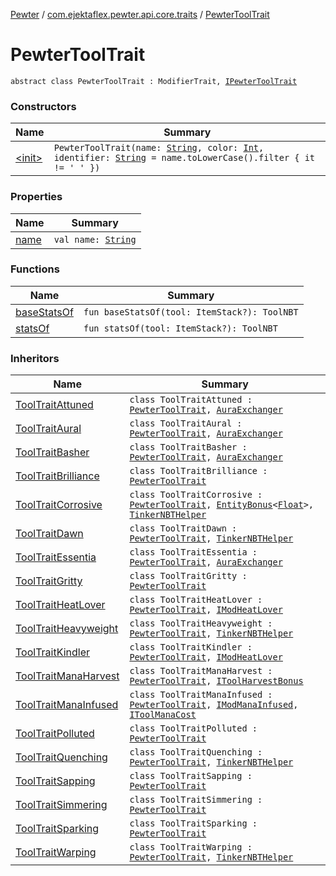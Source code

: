 [Pewter](../../index.md) / [com.ejektaflex.pewter.api.core.traits](../index.md) / [PewterToolTrait](./index.md)

# PewterToolTrait

`abstract class PewterToolTrait : ModifierTrait, `[`IPewterToolTrait`](../-i-pewter-tool-trait.md)

### Constructors

| Name | Summary |
|---|---|
| [&lt;init&gt;](-init-.md) | `PewterToolTrait(name: `[`String`](https://kotlinlang.org/api/latest/jvm/stdlib/kotlin/-string/index.html)`, color: `[`Int`](https://kotlinlang.org/api/latest/jvm/stdlib/kotlin/-int/index.html)`, identifier: `[`String`](https://kotlinlang.org/api/latest/jvm/stdlib/kotlin/-string/index.html)` = name.toLowerCase().filter { it != ' ' })` |

### Properties

| Name | Summary |
|---|---|
| [name](name.md) | `val name: `[`String`](https://kotlinlang.org/api/latest/jvm/stdlib/kotlin/-string/index.html) |

### Functions

| Name | Summary |
|---|---|
| [baseStatsOf](base-stats-of.md) | `fun baseStatsOf(tool: ItemStack?): ToolNBT` |
| [statsOf](stats-of.md) | `fun statsOf(tool: ItemStack?): ToolNBT` |

### Inheritors

| Name | Summary |
|---|---|
| [ToolTraitAttuned](../../com.ejektaflex.pewter.mods.unused/-tool-trait-attuned/index.md) | `class ToolTraitAttuned : `[`PewterToolTrait`](./index.md)`, `[`AuraExchanger`](../../com.ejektaflex.pewter.lib.mixins/-aura-exchanger/index.md) |
| [ToolTraitAural](../../com.ejektaflex.pewter.mods.thaumcraft.tool/-tool-trait-aural/index.md) | `class ToolTraitAural : `[`PewterToolTrait`](./index.md)`, `[`AuraExchanger`](../../com.ejektaflex.pewter.lib.mixins/-aura-exchanger/index.md) |
| [ToolTraitBasher](../../com.ejektaflex.pewter.mods.unused/-tool-trait-basher/index.md) | `class ToolTraitBasher : `[`PewterToolTrait`](./index.md)`, `[`AuraExchanger`](../../com.ejektaflex.pewter.lib.mixins/-aura-exchanger/index.md) |
| [ToolTraitBrilliance](../../com.ejektaflex.pewter.mods.astralsorcery/-tool-trait-brilliance/index.md) | `class ToolTraitBrilliance : `[`PewterToolTrait`](./index.md) |
| [ToolTraitCorrosive](../../com.ejektaflex.pewter.mods.thebetweenlands.tool/-tool-trait-corrosive/index.md) | `class ToolTraitCorrosive : `[`PewterToolTrait`](./index.md)`, `[`EntityBonus`](../../com.ejektaflex.pewter.shared.methods/-entity-bonus/index.md)`<`[`Float`](https://kotlinlang.org/api/latest/jvm/stdlib/kotlin/-float/index.html)`>, `[`TinkerNBTHelper`](../../com.ejektaflex.pewter.lib.mixins/-tinker-n-b-t-helper/index.md) |
| [ToolTraitDawn](../../com.ejektaflex.pewter.mods.embers/-tool-trait-dawn/index.md) | `class ToolTraitDawn : `[`PewterToolTrait`](./index.md)`, `[`TinkerNBTHelper`](../../com.ejektaflex.pewter.lib.mixins/-tinker-n-b-t-helper/index.md) |
| [ToolTraitEssentia](../../com.ejektaflex.pewter.mods.thaumcraft.tool/-tool-trait-essentia/index.md) | `class ToolTraitEssentia : `[`PewterToolTrait`](./index.md)`, `[`AuraExchanger`](../../com.ejektaflex.pewter.lib.mixins/-aura-exchanger/index.md) |
| [ToolTraitGritty](../../com.ejektaflex.pewter.mods.thebetweenlands.tool/-tool-trait-gritty/index.md) | `class ToolTraitGritty : `[`PewterToolTrait`](./index.md) |
| [ToolTraitHeatLover](../../com.ejektaflex.pewter.mods.betterwithmods/-tool-trait-heat-lover/index.md) | `class ToolTraitHeatLover : `[`PewterToolTrait`](./index.md)`, `[`IModHeatLover`](../../com.ejektaflex.pewter.shared.methods/-i-mod-heat-lover/index.md) |
| [ToolTraitHeavyweight](../../com.ejektaflex.pewter.mods.unused/-tool-trait-heavyweight/index.md) | `class ToolTraitHeavyweight : `[`PewterToolTrait`](./index.md)`, `[`TinkerNBTHelper`](../../com.ejektaflex.pewter.lib.mixins/-tinker-n-b-t-helper/index.md) |
| [ToolTraitKindler](../../com.ejektaflex.pewter.mods.unused/-tool-trait-kindler/index.md) | `class ToolTraitKindler : `[`PewterToolTrait`](./index.md)`, `[`IModHeatLover`](../../com.ejektaflex.pewter.shared.methods/-i-mod-heat-lover/index.md) |
| [ToolTraitManaHarvest](../../com.ejektaflex.pewter.mods.botania.tool/-tool-trait-mana-harvest/index.md) | `class ToolTraitManaHarvest : `[`PewterToolTrait`](./index.md)`, `[`IToolHarvestBonus`](../../com.ejektaflex.pewter.shared.methods/-i-tool-harvest-bonus/index.md) |
| [ToolTraitManaInfused](../../com.ejektaflex.pewter.mods.botania.tool/-tool-trait-mana-infused/index.md) | `class ToolTraitManaInfused : `[`PewterToolTrait`](./index.md)`, `[`IModManaInfused`](../../com.ejektaflex.pewter.shared.methods/-i-mod-mana-infused/index.md)`, `[`IToolManaCost`](../../com.ejektaflex.pewter.shared.methods/-i-tool-mana-cost/index.md) |
| [ToolTraitPolluted](../../com.ejektaflex.pewter.mods.thaumcraft.tool/-tool-trait-polluted/index.md) | `class ToolTraitPolluted : `[`PewterToolTrait`](./index.md) |
| [ToolTraitQuenching](../../com.ejektaflex.pewter.mods.soot/-tool-trait-quenching/index.md) | `class ToolTraitQuenching : `[`PewterToolTrait`](./index.md)`, `[`TinkerNBTHelper`](../../com.ejektaflex.pewter.lib.mixins/-tinker-n-b-t-helper/index.md) |
| [ToolTraitSapping](../../com.ejektaflex.pewter.mods.thaumcraft.tool/-tool-trait-sapping/index.md) | `class ToolTraitSapping : `[`PewterToolTrait`](./index.md) |
| [ToolTraitSimmering](../../com.ejektaflex.pewter.mods.embers/-tool-trait-simmering/index.md) | `class ToolTraitSimmering : `[`PewterToolTrait`](./index.md) |
| [ToolTraitSparking](../../com.ejektaflex.pewter.mods.thebetweenlands.tool/-tool-trait-sparking/index.md) | `class ToolTraitSparking : `[`PewterToolTrait`](./index.md) |
| [ToolTraitWarping](../../com.ejektaflex.pewter.mods.thaumcraft.tool/-tool-trait-warping/index.md) | `class ToolTraitWarping : `[`PewterToolTrait`](./index.md)`, `[`TinkerNBTHelper`](../../com.ejektaflex.pewter.lib.mixins/-tinker-n-b-t-helper/index.md) |
